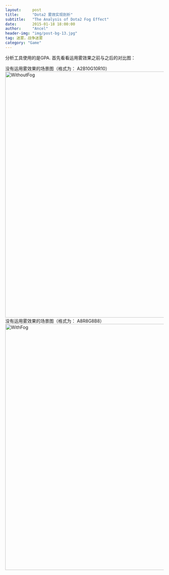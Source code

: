 ```yaml
---
layout:     post
title:      "Dota2 雾效实现剖析"
subtitle:   "The Analysis of Dota2 Fog Effect"
date:       2015-01-18 18:00:00
author:     "Ancel"
header-img: "img/post-bg-13.jpg"
tag: 迷雾，战争迷雾
category: "Game"
---
```

分析工具使用的是GPA.
首先看看运用雾效果之前与之后的对比图：

没有运用雾效果的场景图（格式为： A2B10G10R10）
<a href="#">
    <img src="{{ site.baseurl }}/img/Dota2_Fog/BeforeFogPass.jpg" alt="WithoutFog" width= "780">
</a>
没有运用雾效果的场景图（格式为： A8R8G8B8）
<a href="#">
    <img src="{{ site.baseurl }}/img/Dota2_Fog/AfterFogPass.jpg" alt="WithFog" width= "780">
</a>